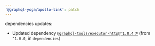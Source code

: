 ```yaml
---
'@graphql-yoga/apollo-link': patch
---
```

dependencies updates:
  - Updated dependency [`@graphql-tools/executor-http@^1.0.4`
    ↗︎](https://www.npmjs.com/package/@graphql-tools/executor-http/v/1.0.4) (from `^1.0.0`, in
    `dependencies`)

